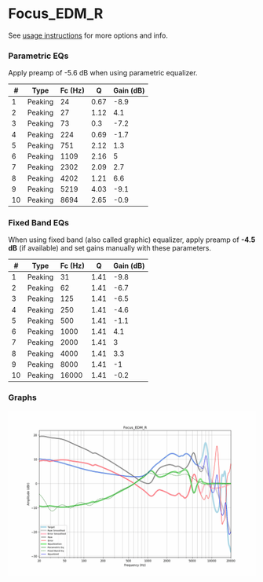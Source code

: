 # Focus_EDM_R
See [usage instructions](https://github.com/jaakkopasanen/AutoEq#usage) for more options and info.

### Parametric EQs
Apply preamp of -5.6 dB when using parametric equalizer.

|   # | Type    |   Fc (Hz) |    Q |   Gain (dB) |
|-----|---------|-----------|------|-------------|
|   1 | Peaking |        24 | 0.67 |        -8.9 |
|   2 | Peaking |        27 | 1.12 |         4.1 |
|   3 | Peaking |        73 | 0.3  |        -7.2 |
|   4 | Peaking |       224 | 0.69 |        -1.7 |
|   5 | Peaking |       751 | 2.12 |         1.3 |
|   6 | Peaking |      1109 | 2.16 |         5   |
|   7 | Peaking |      2302 | 2.09 |         2.7 |
|   8 | Peaking |      4202 | 1.21 |         6.6 |
|   9 | Peaking |      5219 | 4.03 |        -9.1 |
|  10 | Peaking |      8694 | 2.65 |        -0.9 |

### Fixed Band EQs
When using fixed band (also called graphic) equalizer, apply preamp of **-4.5 dB** (if available) and set gains manually with these parameters.

|   # | Type    |   Fc (Hz) |    Q |   Gain (dB) |
|-----|---------|-----------|------|-------------|
|   1 | Peaking |        31 | 1.41 |        -9.8 |
|   2 | Peaking |        62 | 1.41 |        -6.7 |
|   3 | Peaking |       125 | 1.41 |        -6.5 |
|   4 | Peaking |       250 | 1.41 |        -4.6 |
|   5 | Peaking |       500 | 1.41 |        -1.1 |
|   6 | Peaking |      1000 | 1.41 |         4.1 |
|   7 | Peaking |      2000 | 1.41 |         3   |
|   8 | Peaking |      4000 | 1.41 |         3.3 |
|   9 | Peaking |      8000 | 1.41 |        -1   |
|  10 | Peaking |     16000 | 1.41 |        -0.2 |

### Graphs
![](./Focus_EDM_R.png)
